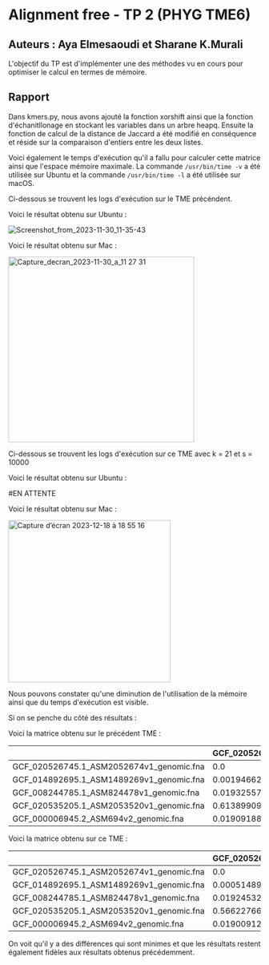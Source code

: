 
# Alignment free - TP 2 (PHYG TME6)

## Auteurs : Aya Elmesaoudi et Sharane K.Murali

L'objectif du TP est d'implémenter une des méthodes vu en cours pour optimiser le calcul en termes de mémoire.

## Rapport

Dans kmers.py, nous avons ajouté la fonction xorshift ainsi que la fonction d'échanitllonage en stockant les variables dans un arbre heapq. Ensuite la fonction de calcul de la distance de Jaccard a été modifié en conséquence et réside sur la comparaison d'entiers entre les deux listes. 

Voici également le temps d'exécution qu'il a fallu pour calculer cette matrice ainsi que l'espace mémoire maximale. La commande ```/usr/bin/time -v``` a été utilisée sur Ubuntu et la commande ```/usr/bin/time -l``` a été utilisée sur macOS.

Ci-dessous se trouvent les logs d'exécution sur le TME précéndent.

Voici le résultat obtenu sur Ubuntu : 

![Screenshot_from_2023-11-30_11-35-43](https://github.com/RaneMura/Master2_BIM-PHYG-TME6/assets/74711674/bcebee1b-f05e-4308-9acc-9e2381537667)

Voici le résultat obtenu sur Mac : 

<img width="371" alt="Capture_decran_2023-11-30_a_11 27 31" src="https://github.com/RaneMura/Master2_BIM-PHYG-TME6/assets/74711674/f7632040-6a06-40f5-be3a-01fa445484b3">


Ci-dessous se trouvent les logs d'exécution sur ce TME avec k = 21 et s = 10000

Voici le résultat obtenu sur Ubuntu : 

#EN ATTENTE

Voici le résultat obtenu sur Mac : 


<img width="324" alt="Capture d’écran 2023-12-18 à 18 55 16" src="https://github.com/RaneMura/Master2_BIM-PHYG-TME6/assets/74711674/b73b8e54-8f20-45f8-b41d-6f52dac68cfb">


Nous pouvons constater qu'une diminution de l'utilisation de la mémoire ainsi que du temps d'exécution est visible.

Si on se penche du côté des résultats : 

Voici la matrice obtenu sur le précédent TME : 

|                                          | GCF_020526745.1_ASM2052674v1_genomic.fna | GCF_014892695.1_ASM1489269v1_genomic.fna | GCF_008244785.1_ASM824478v1_genomic.fna | GCF_020535205.1_ASM2053520v1_genomic.fna | GCF_000006945.2_ASM694v2_genomic.fna |
|------------------------------------------|------------------------------------------|------------------------------------------|-----------------------------------------|------------------------------------------|--------------------------------------|
| GCF_020526745.1_ASM2052674v1_genomic.fna | 0.0                                      | 0.0019466253653915354                    | 0.019325578624672622                    | 0.6138990942236009                       | 0.019091889920944443                 |
| GCF_014892695.1_ASM1489269v1_genomic.fna | 0.0019466253653915354                    | 0.0                                      | 0.00176801912767907                     | 0.0039007084501784146                    | 0.0017591971757668513                |
| GCF_008244785.1_ASM824478v1_genomic.fna  | 0.019325578624672622                     | 0.00176801912767907                      | 0.0                                    | 0.018013179734302463                     | 0.9377564127983907                   |
| GCF_020535205.1_ASM2053520v1_genomic.fna | 0.6138990942236009                       | 0.0039007084501784146                    | 0.018013179734302463                    | 0.0                                      | 0.01791031228841616                  |
| GCF_000006945.2_ASM694v2_genomic.fna     | 0.019091889920944443                     | 0.0017591971757668513                    | 0.9377564127983907                      | 0.01791031228841616                      | 0.0                                  |


Voici la matrice obtenu sur ce TME :

|                                          | GCF_020526745.1_ASM2052674v1_genomic.fna | GCF_014892695.1_ASM1489269v1_genomic.fna | GCF_008244785.1_ASM824478v1_genomic.fna | GCF_020535205.1_ASM2053520v1_genomic.fna | GCF_000006945.2_ASM694v2_genomic.fna |
|------------------------------------------|------------------------------------------|------------------------------------------|-----------------------------------------|------------------------------------------|--------------------------------------|
| GCF_020526745.1_ASM2052674v1_genomic.fna | 0.0                                      | 0.0005148951820522251                    | 0.01924532381879122                     | 0.5662276654643067                       | 0.0190091221936964                   |
| GCF_014892695.1_ASM1489269v1_genomic.fna | 0.0005148951820522251                    | 0.0                                      | 0.0002273933146365497                   | 0.0016763181956720513                    | 0.00022832787883400563               |
| GCF_008244785.1_ASM824478v1_genomic.fna  | 0.01924532381879122                      | 0.0002273933146365497                    | 0.0                                     | 0.01779213454340358                      | 0.9284116331096197                   |
| GCF_020535205.1_ASM2053520v1_genomic.fna | 0.5662276654643067                       | 0.0016763181956720513                    | 0.01779213454340358                     | 0.0                                      | 0.01746613708116916                  |
| GCF_000006945.2_ASM694v2_genomic.fna     | 0.0190091221936964                       | 0.00022832787883400563                   | 0.9284116331096197                      | 0.01746613708116916                      | 0.0                                  |


On voit qu'il y a des différences qui sont minimes et que les résultats restent également fidèles aux résultats obtenus précédemment.



